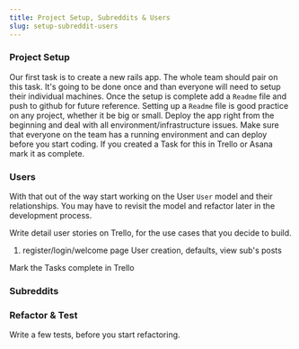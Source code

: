 ```yaml
---
title: Project Setup, Subreddits & Users
slug: setup-subreddit-users
---
```


### Project Setup
Our first task is to create a new rails app. The whole team should pair on this task. It's going to be done once and than everyone will need to setup their individual machines. Once the setup is complete add a `Readme` file and push to github for future reference. Setting up a `Readme` file is good practice on any project, whether it be big or small. Deploy the app right from the beginning and deal with all environment/infrastructure issues. Make sure that everyone on the team has a running environment and can deploy before you start coding. If you created a Task for this in Trello or Asana mark it as complete.

### Users

With that out of the way start working on the User `User` model and their relationships. You may have to revisit the model and refactor later in the development process.

Write detail user stories on Trello, for the use cases that you decide to build. 



1. register/login/welcome page
User creation, defaults, view sub's posts

Mark the Tasks complete in Trello

### Subreddits






### Refactor & Test


Write a few tests, before you start refactoring.









